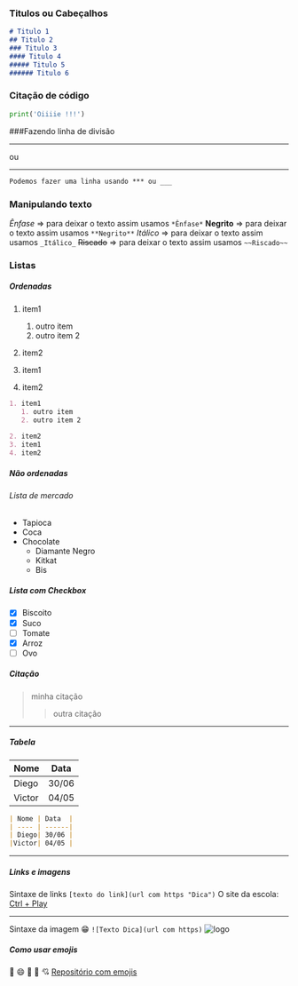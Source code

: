 <!--Títulos-->

### Titulos ou Cabeçalhos

```Markdown
# Titulo 1
## Titulo 2
### Titulo 3
#### Titulo 4
##### Titulo 5
###### Titulo 6
```
### Citação de código
<!--Citação de codigo-->
```python
print('Oiiiie !!!')
```

###Fazendo linha de divisão
***
ou
___
```Markdown
Podemos fazer uma linha usando *** ou ___

```
### Manipulando texto
*Ênfase* => para deixar o texto assim usamos ```*Ênfase*```
**Negrito** => para deixar o texto assim usamos ```**Negrito**```
_Itálico_ => para deixar o texto assim usamos ```_Itálico_```
~~Riscado~~ => para deixar o texto assim usamos ```~~Riscado~~```

### Listas
##### Ordenadas
1. item1
   1. outro item
   2. outro item 2
   
2. item2
3. item1
4. item2
   

``` Markdown
1. item1
   1. outro item
   2. outro item 2
   
2. item2
3. item1
4. item2
```
##### Não ordenadas
###### Lista de mercado
- Tapioca
- Coca 
- Chocolate
    - Diamante Negro
    - Kitkat
    - Bis

##### Lista com Checkbox
- [x] Biscoito
- [x] Suco
- [ ] Tomate
- [x] Arroz
- [ ] Ovo
  
##### Citação
> minha citação
> > outra citação
***

##### Tabela
| Nome | Data  |
| ---- | ------|
| Diego| 30/06 | 
|Victor| 04/05 |

```Markdown
| Nome | Data  |
| ---- | ------|
| Diego| 30/06 | 
|Victor| 04/05 |
```
***
##### Links e imagens
Sintaxe de links ```[texto do link](url com https "Dica")```
O site da escola: [Ctrl + Play](https://ctrlplay.com.br/ "Site da escola")
***

Sintaxe da imagem :grin: ```![Texto Dica](url com https)```
![logo](https://universidadectrlplay.com.br/pluginfile.php/1/theme_moove/logo/1576097188/logo_ctrl_play.png)


##### Como usar emojis
:ghost: :smile: :kiss: :horse: :cupid:
[Repositório com emojis](https://github.com/ikatyang/emoji-cheat-sheet)













